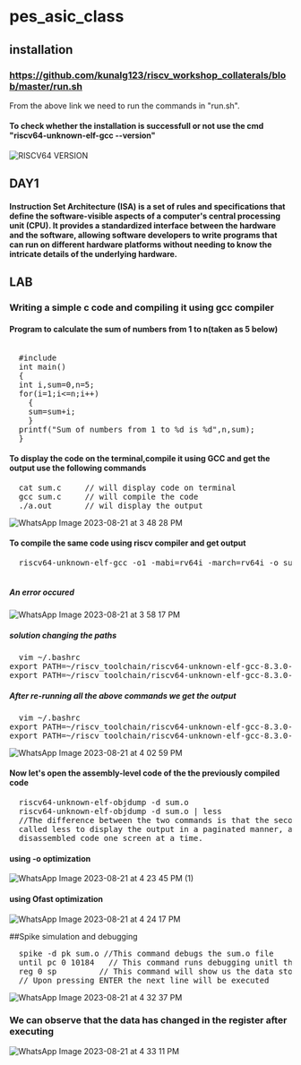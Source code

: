 # pes_asic_class
## installation
### https://github.com/kunalg123/riscv_workshop_collaterals/blob/master/run.sh
From the above link we need to run the commands in "run.sh".
#### To check whether the installation is successfull or not use the cmd "riscv64-unknown-elf-gcc --version"
![RISCV64 VERSION](https://github.com/Karthik-6362/pes_asic_class/assets/137412032/041b9ff6-d6c5-4ca8-8305-39f94465d064)
## DAY1
#### Instruction Set Architecture (ISA) is a set of rules and specifications that define the software-visible aspects of a computer's central processing unit (CPU). It provides a standardized interface between the hardware and the software, allowing software developers to write programs that can run on different hardware platforms without needing to know the intricate details of the underlying hardware.
## LAB
### Writing a simple c code and compiling it using gcc compiler
#### Program to calculate the sum of numbers from 1 to n(taken as 5 below)

<pre>
  
  #include <stdio.h>
  int main()
  {
  int i,sum=0,n=5;
  for(i=1;i<=n;i++)
    {
    sum=sum+i;
    }
  printf("Sum of numbers from 1 to %d is %d",n,sum);
  }
</pre>

#### To display the code on the terminal,compile it using GCC and get the output use the following commands
<pre>
  cat sum.c     // will display code on terminal
  gcc sum.c     // will compile the code
  ./a.out       // wil display the output
</pre>
![WhatsApp Image 2023-08-21 at 3 48 28 PM](https://github.com/Karthik-6362/pes_asic_class/assets/137412032/c6dfb0af-1a20-4598-945c-1c288c42b741)

#### To compile the same code using riscv compiler and get output
<pre>
  riscv64-unknown-elf-gcc -o1 -mabi=rv64i -march=rv64i -o sum.o sum.c     // compiles the code
  
</pre>
##### An error occured 
![WhatsApp Image 2023-08-21 at 3 58 17 PM](https://github.com/Karthik-6362/pes_asic_class/assets/137412032/f2ec496a-aa40-47a0-b85d-1f3c7db7ce39)
##### solution changing the paths 
<pre>
  vim ~/.bashrc
export PATH=~/riscv_toolchain/riscv64-unknown-elf-gcc-8.3.0-2019.08.0-x86_64-linux-ubuntu14/bin:$PATH
export PATH=~/riscv_toolchain/riscv64-unknown-elf-gcc-8.3.0-2019.08.0-x86_64-linux-ubuntu14/riscv64-unknown-elf/bin:$PATH
</pre>
##### After re-running all the above commands we get the output
<pre>
  vim ~/.bashrc
export PATH=~/riscv_toolchain/riscv64-unknown-elf-gcc-8.3.0-2019.08.0-x86_64-linux-ubuntu14/bin:$PATH
export PATH=~/riscv_toolchain/riscv64-unknown-elf-gcc-8.3.0-2019.08.0-x86_64-linux-ubuntu14/riscv64-unknown-elf/bin:$PATH
</pre>
![WhatsApp Image 2023-08-21 at 4 02 59 PM](https://github.com/Karthik-6362/pes_asic_class/assets/137412032/36d4f0f1-f1ba-46a6-8d7e-d568712bb082)

#### Now let's open the assembly-level code of the the previously compiled code
<pre>
  riscv64-unknown-elf-objdump -d sum.o 
  riscv64-unknown-elf-objdump -d sum.o | less 
  //The difference between the two commands is that the second command is using a Unix utility 
  called less to display the output in a paginated manner, allowing you to scroll through the 
  disassembled code one screen at a time.
</pre>
#### using -o optimization
![WhatsApp Image 2023-08-21 at 4 23 45 PM (1)](https://github.com/Karthik-6362/pes_asic_class/assets/137412032/01ed2dc6-86bc-4cc3-b40b-b8f60c5c3a08)
#### using Ofast optimization
![WhatsApp Image 2023-08-21 at 4 24 17 PM](https://github.com/Karthik-6362/pes_asic_class/assets/137412032/388bf05e-9d4f-4a86-b562-78ef8584cc90)

##Spike simulation and debugging
<pre>
  spike -d pk sum.o //This command debugs the sum.o file 
  until pc 0 10184   // This command runs debugging unitl the 10184th line
  reg 0 sp         // This command will show us the data stored in the specifed register
  // Upon pressing ENTER the next line will be executed
</pre>
![WhatsApp Image 2023-08-21 at 4 32 37 PM](https://github.com/Karthik-6362/pes_asic_class/assets/137412032/88d8f147-0e9e-4caa-933e-ea1c241a3532)
### We can observe that the data has changed in the register after executing
![WhatsApp Image 2023-08-21 at 4 33 11 PM](https://github.com/Karthik-6362/pes_asic_class/assets/137412032/ab1139f8-bd98-4b95-a3e8-a27f2f94113f)

